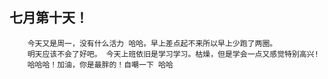 ## 七月第十天！

		今天又是周一，没有什么活力 哈哈。早上差点起不来所以早上少跑了两圈。
		明天应该不会了好吧。 今天上班依旧是学习学习。枯燥，但是学会一点又感觉特别高兴!
		哈哈哈！加油，你是最胖的！自嘲一下 哈哈